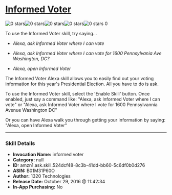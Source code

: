 # [Informed Voter](http://alexa.amazon.com/#skills/amzn1.ask.skill.524dcf48-8c3b-41dd-bb60-5c6df0b0d276)
![0 stars](../../images/ic_star_border_black_18dp_1x.png)![0 stars](../../images/ic_star_border_black_18dp_1x.png)![0 stars](../../images/ic_star_border_black_18dp_1x.png)![0 stars](../../images/ic_star_border_black_18dp_1x.png)![0 stars](../../images/ic_star_border_black_18dp_1x.png) 0

To use the Informed Voter skill, try saying...

* *Alexa, ask Informed Voter where I can vote*

* *Alexa, ask Informed Voter where I can vote for 1600 Pennsylvania Ave Washington, DC?*

* *Alexa, open Informed Voter*

The Informed Voter Alexa skill allows you to easily find out your voting information for this year's Presidential Election. All you have to do is ask.

To use the Informed Voter skill, select the 'Enable Skill' button. Once enabled, just say a command like:
"Alexa, ask Informed Voter where I can vote"
or
"Alexa, ask Informed Voter where I vote for 1600 Pennsylvannia Avenue Washington DC"

Or you can have Alexa walk you through getting your information by saying:
"Alexa, open Informed Voter"

***

### Skill Details

* **Invocation Name:** informed voter
* **Category:** null
* **ID:** amzn1.ask.skill.524dcf48-8c3b-41dd-bb60-5c6df0b0d276
* **ASIN:** B01M31P60O
* **Author:** 1320 Technologies
* **Release Date:** October 29, 2016 @ 11:42:34
* **In-App Purchasing:** No

